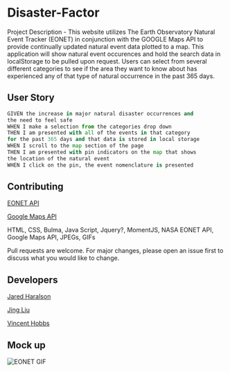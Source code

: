 # Disaster-Factor


Project Description - This website utilizes The Earth Observatory Natural Event Tracker (EONET) in conjunction with the GOOGLE Maps API to provide continually updated natural event data plotted to a map. This application will show natural event occurences and hold the search data in localStorage to be pulled upon request. Users can select from several different categories to see if the area they want to know about has experienced any of that type of natural occurrence in the past 365 days.

## User Story

```python
GIVEN the increase in major natural disaster occurrences and
the need to feel safe
WHEN I make a selection from the categories drop down
THEN I am presented with all of the events in that category
for the past 365 days and that data is stored in local storage
WHEN I scroll to the map section of the page
THEN I am presented with pin indicators on the map that shows
the location of the natural event
WHEN I click on the pin, the event nomenclature is presented
```

## Contributing

[EONET API](https://eonet.gsfc.nasa.gov/)

[Google Maps API](https://developers.google.com/maps/documentation/javascript/overview)

HTML, CSS, Bulma, Java Script, Jquery?, MomentJS, NASA EONET API, Google Maps API, JPEGs, GIFs

Pull requests are welcome. For major changes, please open an issue first to discuss what you would like to change.

## Developers

[Jared Haralson](https://github.com/jhara0994)

[Jing Liu](https://github.com/jing-liu-778)

[Vincent Hobbs](https://github.com/icyhobbs?tab=repositories)

## Mock up

![EONET GIF](./assets/EONET.gif)
